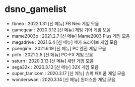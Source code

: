# dsno_gamelist

* fbneo : 2022.1.31 [신 메뉴] FB Neo 게임 모음
* gamegear : 2020.3.12 [신 메뉴] 게임 기어 게임 모음
* mame2003p : 2021.2.7 [신 메뉴] Mame2003 Plus 게임 모음
* megadrive : 2021.6.4 [신 메뉴] 메가 드라이브 게임 모음
* pcengine : 2021.6.19 [신 메뉴] PC 엔진 게임 모음
* pcfx : 2021.2.5 [신 메뉴] PC-FX 게임 모음
* saturn : 2020.3.13 [신 메뉴] 새턴 게임 모음
* sega32x : 2020.3.13 [신 메뉴] 32X 게임 모음
* super_famicom : 2020.3.17 [신 메뉴] 슈퍼 패미콤 게임 모음
* wonderswan : 2020.3.14 [신 메뉴] 원더스완 게임 모음
